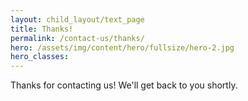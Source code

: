 ```yaml
---
layout: child_layout/text_page
title: Thanks!
permalink: /contact-us/thanks/
hero: /assets/img/content/hero/fullsize/hero-2.jpg
hero_classes:
---
```


Thanks for contacting us! We'll get back to you shortly.